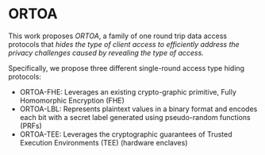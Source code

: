 # ORTOA

<!-- ORTOA - a family of One Round Trip Oblivious Access protocol that reads or writes data stored on remote storage *in one round without revealing the type of access*.

## Background

Encrypted databases (e.g., CryptDB) typically consist of a trusted front-end that stores the encryption key and routes all client requests to the untrusted storage. A simple encrypted key-value store design (supporting single object GET/PUT requests) serves client requests as follows: 
- For read requests, the front-end reads the appropriate encrypted value from the storage, decrypts it, and responds to the client
- For write requests, the front-end encrypts the value updated by the client and writes the encrypted value to the storage

This common approach of reading and writing encrypted data allows an adversary controlling the cloud to distinguish between read and write requests since only write requests update the data-base. Revealing the type of access – read vs. write – can violate an end user’s or an application’s privacy.

A straightforward approach to address this privacy challenge is to hide the type of operation by always reading an object followed by writing it, irrespective
of the type of client request. This sequential two round solution provides two major downsides:
1. Doubles the end-to-end latency for *each* user access compared to plaintext datastores
2. With increasing privacy laws such as GDPR that prohibit data movement across continents, two rounds of cross-continent communication for each request becomes too expensive.

## ORTOA Protocols -->

This work proposes *ORTOA*, a family of one round trip data access protocols that *hides the type of client access to efficiently address the privacy challenges caused by revealing the type of access.* 

Specifically, we propose three different single-round access type hiding protocols:
- ORTOA-FHE: Leverages an existing crypto-graphic primitive, Fully Homomorphic Encryption (FHE)
- ORTOA-LBL: Represents plaintext values in a binary format and encodes each bit with a secret label generated using pseudo-random functions (PRFs)
- ORTOA-TEE: Leverages the cryptographic guarantees of Trusted Execution Environments (TEE) (hardware enclaves)
